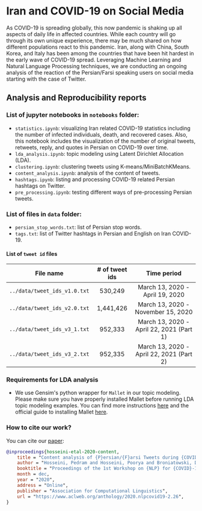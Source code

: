 # Iran and COVID-19 on Social Media 

As COVID-19 is spreading globally, this now pandemic is shaking up all aspects of daily life in affected countries. While each country will go through its own unique experience, there may be much shared on how different populations react to this pandemic. Iran, along with China, South Korea, and Italy has been among the countries that have been hit hardest in the early wave of COVID-19 spread. Leveraging Machine Learning and Natural Language Processing techniques, we are conducting an ongoing analysis of the reaction of the Persian/Farsi speaking users on social media starting with the case of Twitter.


## Analysis and Reproducibility reports
### List of jupyter notebooks in `notebooks` folder:
* `statistics.ipynb`: visualizing Iran related COVID-19 statistics including the number of infected individuals, death, and recovered cases. Also, this notebook includes the visualization of the number of original tweets, retweets, reply, and quotes in Persian on COVID-19 over time.
* `lda_analysis.ipynb`: topic modeling using Latent Dirichlet Allocation (LDA).
* `clustering.ipynb`: clustering tweets using K-means/MiniBatchKMeans.
* `content_analysis.ipynb`: analysis of the content of tweets.
* `hashtags.ipynb`: listing and processing COVID-19 related Persian hashtags on Twitter.
* `pre_processing.ipynb`: testing different ways of pre-processing Persian tweets.

### List of files in `data` folder:
* `persian_stop_words.txt`: list of Persian stop words.
* `tags.txt`: list of Twitter hashtags in Persian and English on Iran COVID-19. 

#### List of `tweet id` files
| File name | # of tweet ids | Time period |
| :---:         |     :---:      |          :---: |
| `../data/tweet_ids_v1.0.txt` | 530,249 | March 13, 2020 - April 19, 2020 |
| `../data/tweet_ids_v2.0.txt` | 1,441,426 | March 13, 2020 - November 15, 2020 |
| `../data/tweet_ids_v3_1.txt` | 952,333 | March 13, 2020 - April 22, 2021 (Part 1) |
| `../data/tweet_ids_v3_2.txt` | 952,335 | March 13, 2020 - April 22, 2021 (Part 2) |

### Requirements for LDA analysis
* We use Gensim's python wrapper for `Mallet` in our topic modeling. Please make sure you have properly installed Mallet before running LDA topic modeling examples. You can find more instructions [here](https://radimrehurek.com/gensim_3.8.3/models/wrappers/ldamallet.html) and the official guide to installing Mallet [here](http://mallet.cs.umass.edu/download.php).

### How to cite our work?
You can cite our [paper](https://www.aclweb.org/anthology/2020.nlpcovid19-2.26/):

```bibtex
@inproceedings{hosseini-etal-2020-content,
    title = "Content analysis of {P}ersian/{F}arsi Tweets during {COVID}-19 pandemic in {I}ran using {NLP}",
    author = "Hosseini, Pedram and Hosseini, Poorya and Broniatowski, David",
    booktitle = "Proceedings of the 1st Workshop on {NLP} for {COVID}-19 (Part 2) at {EMNLP} 2020",
    month = dec,
    year = "2020",
    address = "Online",
    publisher = "Association for Computational Linguistics",
    url = "https://www.aclweb.org/anthology/2020.nlpcovid19-2.26",
}
```

